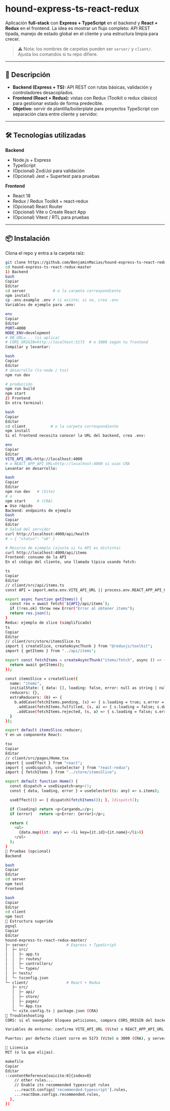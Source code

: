 # hound-express-ts-react-redux

Aplicación **full-stack** con **Express + TypeScript** en el backend y **React + Redux** en el frontend. La idea es mostrar un flujo completo: API REST tipada, manejo de estado global en el cliente y una estructura limpia para crecer.

> ⚠️ Nota: los nombres de carpetas pueden ser `server/` y `client/`. Ajusta los comandos si tu repo difiere.

---

## 🧭 Descripción

- **Backend (Express + TS):** API REST con rutas básicas, validación y controladores desacoplados.
- **Frontend (React + Redux):** vistas con Redux (Toolkit o redux clásico) para gestionar estado de forma predecible.
- **Objetivo:** servir de plantilla/boilerplate para proyectos TypeScript con separación clara entre cliente y servidor.

---

## 🛠️ Tecnologías utilizadas

**Backend**
- Node.js + Express
- TypeScript
- (Opcional) Zod/Joi para validación
- (Opcional) Jest + Supertest para pruebas

**Frontend**
- React 18
- Redux / Redux Toolkit + react-redux
- (Opcional) React Router
- (Opcional) Vite o Create React App
- (Opcional) Vitest / RTL para pruebas

---

## 📦 Instalación

Clona el repo y entra a la carpeta raíz:

```bash
git clone https://github.com/BenjaminMacias/hound-express-ts-react-redux-master.git
cd hound-express-ts-react-redux-master
1) Backend
bash
Copiar
Editar
cd server            # o la carpeta correspondiente
npm install
cp .env.example .env # si existe; si no, crea .env
Variables de ejemplo para .env:

env
Copiar
Editar
PORT=4000
NODE_ENV=development
# DB_URL=... (si aplica)
# CORS_ORIGIN=http://localhost:5173  # o 3000 según tu frontend
Compilar y levantar:

bash
Copiar
Editar
# desarrollo (ts-node / tsx)
npm run dev

# producción
npm run build
npm start
2) Frontend
En otra terminal:

bash
Copiar
Editar
cd client           # o la carpeta correspondiente
npm install
Si el frontend necesita conocer la URL del backend, crea .env:

env
Copiar
Editar
VITE_API_URL=http://localhost:4000
# o REACT_APP_API_URL=http://localhost:4000 si usas CRA
Levantar en desarrollo:

bash
Copiar
Editar
npm run dev   # (Vite)
# o
npm start     # (CRA)
▶️ Uso rápido
Backend: endpoints de ejemplo
bash
Copiar
Editar
# Salud del servidor
curl http://localhost:4000/api/health
# → { "status": "ok" }

# Recurso de ejemplo (ajusta si tu API es distinta)
curl http://localhost:4000/api/items
Frontend: consumo de la API
En el código del cliente, una llamada típica usando fetch:

ts
Copiar
Editar
// client/src/api/items.ts
const API = import.meta.env.VITE_API_URL || process.env.REACT_APP_API_URL || "";

export async function getItems() {
  const res = await fetch(`${API}/api/items`);
  if (!res.ok) throw new Error("Error al obtener items");
  return res.json();
}
Redux: ejemplo de slice (simplificado)
ts
Copiar
Editar
// client/src/store/itemsSlice.ts
import { createSlice, createAsyncThunk } from "@reduxjs/toolkit";
import { getItems } from "../api/items";

export const fetchItems = createAsyncThunk("items/fetch", async () => {
  return await getItems();
});

const itemsSlice = createSlice({
  name: "items",
  initialState: { data: [], loading: false, error: null as string | null },
  reducers: {},
  extraReducers: (b) => {
    b.addCase(fetchItems.pending, (s) => { s.loading = true; s.error = null; })
     .addCase(fetchItems.fulfilled, (s, a) => { s.loading = false; s.data = a.payload; })
     .addCase(fetchItems.rejected, (s, a) => { s.loading = false; s.error = a.error.message || "Error"; });
  }
});

export default itemsSlice.reducer;
Y en un componente React:

tsx
Copiar
Editar
// client/src/pages/Home.tsx
import { useEffect } from "react";
import { useDispatch, useSelector } from "react-redux";
import { fetchItems } from "../store/itemsSlice";

export default function Home() {
  const dispatch = useDispatch<any>();
  const { data, loading, error } = useSelector((s: any) => s.items);

  useEffect(() => { dispatch(fetchItems()); }, [dispatch]);

  if (loading) return <p>Cargando…</p>;
  if (error)   return <p>Error: {error}</p>;

  return (
    <ul>
      {data.map((it: any) => <li key={it.id}>{it.name}</li>)}
    </ul>
  );
}
🧪 Pruebas (opcional)
Backend

bash
Copiar
Editar
cd server
npm test
Frontend

bash
Copiar
Editar
cd client
npm test
📂 Estructura sugerida
pgsql
Copiar
Editar
hound-express-ts-react-redux-master/
├─ server/                 # Express + TypeScript
│  ├─ src/
│  │  ├─ app.ts
│  │  ├─ routes/
│  │  ├─ controllers/
│  │  └─ types/
│  ├─ tests/
│  └─ tsconfig.json
└─ client/                 # React + Redux
   ├─ src/
   │  ├─ api/
   │  ├─ store/
   │  ├─ pages/
   │  └─ App.tsx
   └─ vite.config.ts | package.json (CRA)
🔧 Troubleshooting
CORS: si el navegador bloquea peticiones, compara CORS_ORIGIN del backend con la URL del frontend.

Variables de entorno: confirma VITE_API_URL (Vite) o REACT_APP_API_URL (CRA).

Puertos: por defecto client corre en 5173 (Vite) o 3000 (CRA), y server en 4000.

📄 Licencia
MIT (o la que elijas).

makefile
Copiar
Editar
::contentReference[oaicite:0]{index=0}
    // other rules...
    // Enable its recommended typescript rules
    ...reactX.configs['recommended-typescript'].rules,
    ...reactDom.configs.recommended.rules,
  },
})
```
